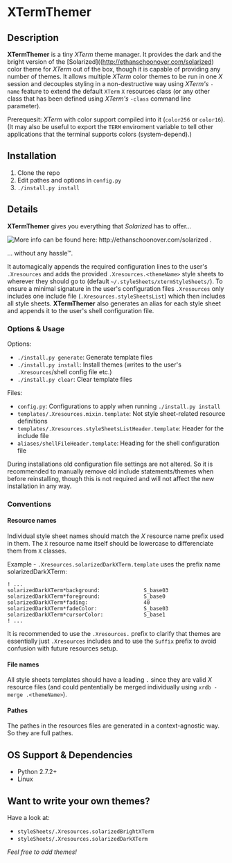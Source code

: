# XTermThemer


## Description

**XTermThemer** is a tiny *XTerm* theme manager. It provides the dark and the bright version of the [Solarized]((http://ethanschoonover.com/solarized) color theme for *XTerm* out of the box, though it is capable of providing any number of themes. It allows multiple *XTerm* color themes to be run in one *X* session and decouples styling in a non-destructive way using *XTerm's* `-name` feature to extend the default `XTerm` `X` resources class (or any other class that has been defined using *XTerm's* `-class` command line parameter).

Prerequesit: *XTerm* with color support compiled into it (`color256` or `color16`). (It may also be useful to export the `TERM` enviroment variable to tell other applications that the terminal supports colors (system-depend).)

## Installation

1. Clone the repo
2. Edit pathes and options in `config.py`
3. `./install.py install`

## Details

**XTermThemer** gives you everything that *Solarized* has to offer...

![More info can be found here: http://ethanschoonover.com/solarized .](http://ethanschoonover.com/solarized/img/solarized-vim.png)

... without any hassle™.


It automagically appends the required configuration lines to the user's `.Xresources` and adds the provided `.Xresources.<themeName>` style sheets to wherever they should go to (default `~/.styleSheets/xtermStyleSheets/`). To ensure a minimal signature in the user's configuration files `.Xresources` only includes one include file (`.Xresources.styleSheetsList`) which then includes all style sheets. **XTermThemer** also generates an alias for each style sheet and appends it to the user's shell configuration file.

### Options & Usage

Options:

- `./install.py generate`: Generate template files
- `./install.py install`: Install themes (writes to the user's `.Xresources`/shell config file etc.)
- `./install.py clear`:  Clear template files

Files:

- `config.py`: Configurations to apply when running `./install.py install`
- `templates/.Xresources.mixin.template`: Not style sheet-related resource definitions
- `templates/.Xresources.styleSheetsListHeader.template`: Header for the include file
- `aliases/shellFileHeader.template`: Heading for the shell configuration file

During installations old configuration file settings are not altered. So it is recommended to manually remove old include statements/themes when before reinstalling, though this is not required and will not affect the new installation in any way.

### Conventions

#### Resource names

Individual style sheet names should match the *X* resource name prefix used in them. The `X` resource name itself should be lowercase to differenciate them from `X` classes.

Example - `.Xresources.solarizedDarkXTerm.template` uses the prefix name solarizedDarkXTerm:

```ascii
! ...
solarizedDarkXTerm*background:              S_base03
solarizedDarkXTerm*foreground:              S_base0
solarizedDarkXTerm*fading:                  40
solarizedDarkXTerm*fadeColor:               S_base03
solarizedDarkXTerm*cursorColor:             S_base1
! ...
```

It is recommended to use the `.Xresources.` prefix to clarify that themes are essentially just `.Xresources` includes and to use the `Suffix` prefix to avoid confusion with future resources setup.

#### File names

All style sheets templates should have a leading `.` since they are valid *X* resource files (and could pententially be merged individually using `xrdb -merge .<themeName>`).

#### Pathes

The pathes in the resources files are generated in a context-agnostic way. So they are full pathes.

## OS Support & Dependencies

- Python 2.7.2+
- Linux

## Want to write your own themes?

Have a look at:

- `styleSheets/.Xresources.solarizedBrightXTerm`
- `styleSheets/.Xresources.solarizedDarkXTerm`

*Feel free to add themes!*

